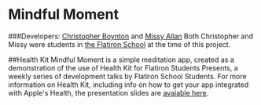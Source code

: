 # Mindful Moment
###Developers: [Christopher Boynton](https://github.com/Chrisb616/) and [Missy Allan](https://github.com/missyalienn)
Both Christopher and Missy were students in [the Flatiron School](https://flatironschool.com) at the time of this project.

##Health Kit
Mindful Moment is a simple meditation app, created as a demonstration of the use of Health Kit for Flatiron Students Presents, a weekly series of development talks by Flatiron School Students. For more information on Health Kit, including info on how to get your app integrated with Apple's Health, the presentation slides are [avaiable here](https://docs.google.com/presentation/d/1N7ekvOtYxGC_Mp4iJeDlcQjJEqVnuwZy-NSnfsi5ejs/edit?usp=sharing).

